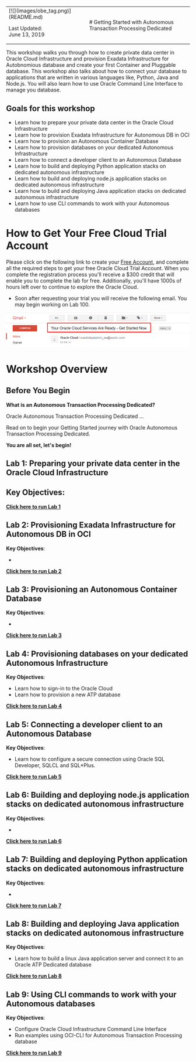 <table class="tbl-heading"><tr><td class="td-logo">[![](images/obe_tag.png)](README.md)

Last Updated:<br>June 13, 2019
</td>
<td class="td-banner">
# Getting Started with Autonomous Transaction Processing Dedicated
</td></tr><table>


This workshop walks you through how to create private data center in Oracle Cloud Infrastructure and provision Exadata Infrastructure for Autobnomious database and create your first Container and Pluggable database. This workshop also talks about how to connect your database to applications that are written in various languages like, Python, Java and Node.js. You will also learn how to use Oracle Command Line Interface to manage you database. 

## Goals for this workshop
- Learn how to prepare your private data center in the Oracle Cloud Infrastructure
- Learn how to provision Exadata Infrastructure for Autonomous DB in OCI
- Learn how to provision an Autonomous Container Database
- Learn how to provision databases on your dedicated Autonomous Infrastructure
- Learn how to connect a developer client to an Autonomous Database
- Learn how to build and deploying Python application stacks on dedicated autonomous infrastructure
- Learn how to build and deploying node.js application stacks on dedicated autonomous infrastructure
- Learn how to build and deploying Java application stacks on dedicated autonomous infrastructure
- Learn how to use CLI commands to work with your Autonomous databases

# How to Get Your Free Cloud Trial Account
Please click on the following link to create your <a class=“trial-link” href="https://myservices.us.oraclecloud.com/mycloud/signup?language=en&sourceType=:ex:tb:::RC_NAMK181011P00041:ATPHOL&SC=:ex:tb:::RC_NAMK181011P00041:ATPHOL&pcode=NAMK181011P00041" target="_trial">Free Account</a>, and complete all the required steps to get your free Oracle Cloud Trial Account. When you complete the registration process you'll receive a $300 credit that will enable you to complete the lab for free.  Additionally, you'll have 1000s of hours left over to continue to explore the Oracle Cloud.

  - Soon after requesting your trial you will receive the following email. You may begin working on Lab 100.

  ![](images/readme/code_9.png)



# Workshop Overview

## Before You Begin
**What is an Autonomous Transaction Processing Dedicated?**

Oracle Autonomous Transaction Processing Dedicated ...  

Read on to begin your Getting Started journey with Oracle Autonomous Transaction Processing Dedicated.

**You are all set, let's begin!**


## Lab 1: Preparing your private data center in the Oracle Cloud Infrastructure

**Key Objectives**:
- 

**[Click here to run Lab 1](LabGuide100PreparingyourprivatedatacenterintheOracleCloudInfrastructure.md)**


## Lab 2: Provisioning Exadata Infrastructure for Autonomous DB in OCI

**Key Objectives**:

- 

**[Click here to run Lab 2](LabGuide200ProvisioningExadataInfrastructureforAutonomousDBinOCI.md)**


## Lab 3: Provisioning an Autonomous Container Database

**Key Objectives**:

- 

**[Click here to run Lab 3](LabGuide300ProvisioninganAutonomousContainerDatabase.md)**


## Lab 4: Provisioning databases on your dedicated Autonomous Infrastructure

**Key Objectives**:

- Learn how to sign-in to the Oracle Cloud
- Learn how to provision a new ATP database

**[Click here to run Lab 4](LabGuide400ProvisioningdatabasesonyourdedicatedAutonomousInfrastructure.md)**

## Lab 5: Connecting a developer client to an Autonomous Database

**Key Objectives**:
- Learn how to configure a secure connection using Oracle SQL Developer, SQLCL and SQL*Plus. 

**[Click here to run Lab 5](LabGuide500ConnectingadeveloperclienttoanAutonomousDatabase.md)**

## Lab 6: Building and deploying node.js application stacks on dedicated autonomous infrastructure

**Key Objectives**:

- 

**[Click here to run Lab 6](LabGuide600Buildinganddeployingnode.jsapplicationstacksondedicatedautonomousinfrastructure.md)**

## Lab 7: Building and deploying Python application stacks on dedicated autonomous infrastructure

**Key Objectives**:

- 

**[Click here to run Lab 7](LabGuide700BuildinganddeployingPythonapplicationstacksondedicatedautonomousinfrastructure.md)**

## Lab 8: Building and deploying Java application stacks on dedicated autonomous infrastructure

**Key Objectives**:

- Learn how to build a linux Java application server and connect it to an Oracle ATP Dedicated database


**[Click here to run Lab 8](LabGuide800BuildinganddeployingJavaapplicationstacksondedicatedautonomousinfrastructure.md)**

## Lab 9: Using CLI commands to work with your Autonomous databases

**Key Objectives**:
- Configure Oracle Cloud Infrastructure Command Line Interface
- Run examples using OCI-CLI for Autonomous Transaction Processing database

**[Click here to run Lab 9](LabGuide900UsingCLIcommandstoworkwithyourAutonomousdatabases.md)**
